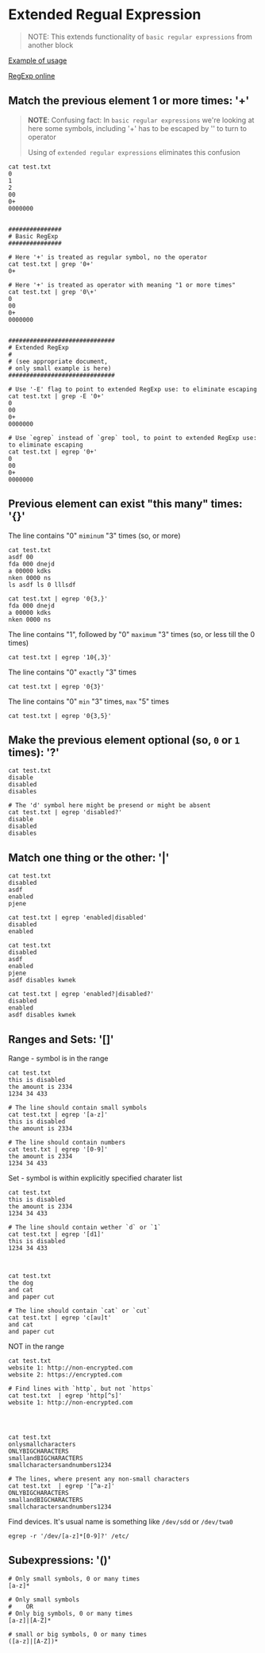 # Extended Regual Expression

> NOTE: This extends functionality of `basic regular expressions` from another block

[Example of usage](https://kodekloud.com/topic/extended-regular-expressions/)

[RegExp online](https://regexr.com/)

## Match the previous element 1 or more times: '+'

> **NOTE**: Confusing fact: In `basic regular expressions` we're looking at here some symbols, including '+' has to be escaped by '\' to turn to operator
> 
> Using of `extended regular expressions` eliminates this confusion

```
cat test.txt 
0
1
2
00
0+
0000000


###############
# Basic RegExp
###############

# Here '+' is treated as regular symbol, no the operator
cat test.txt | grep '0+'
0+

# Here '+' is treated as operator with meaning "1 or more times"
cat test.txt | grep '0\+'
0
00
0+
0000000


##############################
# Extended RegExp
#
# (see appropriate document,
# only small example is here)
##############################

# Use '-E' flag to point to extended RegExp use: to eliminate escaping
cat test.txt | grep -E '0+'
0
00
0+
0000000

# Use `egrep` instead of `grep` tool, to point to extended RegExp use: to eliminate escaping
cat test.txt | egrep '0+'
0
00
0+
0000000
```

## Previous element can exist "this many" times: '{}'

The line contains "0" `miminum` "3" times (so, or more)
```
cat test.txt 
asdf 00
fda 000 dnejd
a 00000 kdks
nken 0000 ns
ls asdf ls 0 lllsdf

cat test.txt | egrep '0{3,}'
fda 000 dnejd
a 00000 kdks
nken 0000 ns
```

The line contains "1", followed by "0" `maximum` "3" times (so, or less till the 0 times)
```
cat test.txt | egrep '10{,3}'
```

The line contains "0" `exactly` "3" times
```
cat test.txt | egrep '0{3}'
```

The line contains "0" `min` "3" times, `max` "5" times
```
cat test.txt | egrep '0{3,5}'
```



## Make the previous element optional (so, `0` or `1` times): '?'

```
cat test.txt 
disable
disabled
disables

# The 'd' symbol here might be presend or might be absent
cat test.txt | egrep 'disabled?'
disable
disabled
disables

```


## Match one thing or the other: '|'

```
cat test.txt 
disabled
asdf
enabled
pjene

cat test.txt | egrep 'enabled|disabled'
disabled
enabled
```

```
cat test.txt 
disabled
asdf
enabled
pjene
asdf disables kwnek

cat test.txt | egrep 'enabled?|disabled?'
disabled
enabled
asdf disables kwnek
```

## Ranges and Sets: '[]'

Range - symbol is in the range 
```
cat test.txt 
this is disabled
the amount is 2334
1234 34 433

# The line should contain small symbols
cat test.txt | egrep '[a-z]'
this is disabled
the amount is 2334

# The line should contain numbers
cat test.txt | egrep '[0-9]'
the amount is 2334
1234 34 433

```

Set - symbol is within explicitly specified charater list
```
cat test.txt 
this is disabled
the amount is 2334
1234 34 433

# The line should contain wether `d` or `1`
cat test.txt | egrep '[d1]'
this is disabled
1234 34 433



cat test.txt 
the dog
and cat
and paper cut

# The line should contain `cat` or `cut`
cat test.txt | egrep 'c[au]t'
and cat
and paper cut
```

NOT in the range
```
cat test.txt 
website 1: http://non-encrypted.com
website 2: https://encrypted.com

# Find lines with `http`, but not `https`
cat test.txt  | egrep 'http[^s]'
website 1: http://non-encrypted.com




cat test.txt 
onlysmallcharacters
ONLYBIGCHARACTERS
smallandBIGCHARACTERS
smallcharactersandnumbers1234

# The lines, where present any non-small characters
cat test.txt  | egrep '[^a-z]'
ONLYBIGCHARACTERS
smallandBIGCHARACTERS
smallcharactersandnumbers1234
```

Find devices. It's usual name is something like `/dev/sdd` or `/dev/twa0`
```
egrep -r '/dev/[a-z]*[0-9]?' /etc/
```

## Subexpressions: '()'

```
# Only small symbols, 0 or many times
[a-z]*

# Only small symbols
#    OR
# Only big symbols, 0 or many times
[a-z]|[A-Z]*

# small or big symbols, 0 or many times
([a-z]|[A-Z])*

```


























